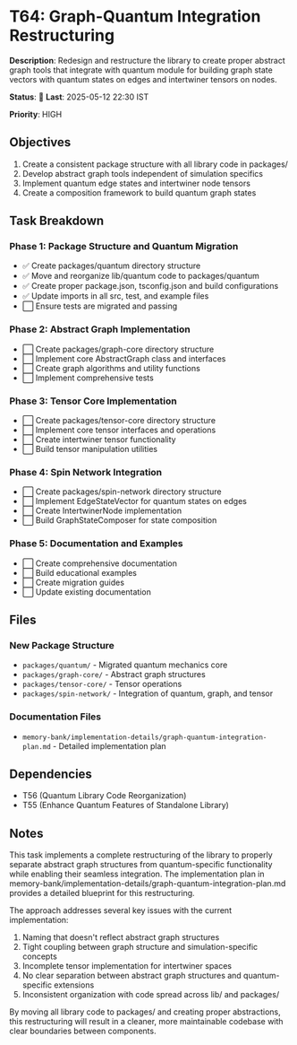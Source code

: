 # T64: Graph-Quantum Integration Restructuring

**Description**: Redesign and restructure the library to create proper abstract graph tools that integrate with quantum module for building graph state vectors with quantum states on edges and intertwiner tensors on nodes.

**Status**: 🔄 **Last**: 2025-05-12 22:30 IST

**Priority**: HIGH

## Objectives

1. Create a consistent package structure with all library code in packages/
2. Develop abstract graph tools independent of simulation specifics
3. Implement quantum edge states and intertwiner node tensors
4. Create a composition framework to build quantum graph states

## Task Breakdown

### Phase 1: Package Structure and Quantum Migration
- ✅ Create packages/quantum directory structure
- ✅ Move and reorganize lib/quantum code to packages/quantum
- ✅ Create proper package.json, tsconfig.json and build configurations
- ✅ Update imports in all src, test, and example files
- ⬜ Ensure tests are migrated and passing

### Phase 2: Abstract Graph Implementation
- ⬜ Create packages/graph-core directory structure
- ⬜ Implement core AbstractGraph class and interfaces
- ⬜ Create graph algorithms and utility functions
- ⬜ Implement comprehensive tests

### Phase 3: Tensor Core Implementation
- ⬜ Create packages/tensor-core directory structure
- ⬜ Implement core tensor interfaces and operations
- ⬜ Create intertwiner tensor functionality
- ⬜ Build tensor manipulation utilities

### Phase 4: Spin Network Integration
- ⬜ Create packages/spin-network directory structure
- ⬜ Implement EdgeStateVector for quantum states on edges
- ⬜ Create IntertwinerNode implementation
- ⬜ Build GraphStateComposer for state composition

### Phase 5: Documentation and Examples
- ⬜ Create comprehensive documentation
- ⬜ Build educational examples
- ⬜ Create migration guides
- ⬜ Update existing documentation

## Files

### New Package Structure
- `packages/quantum/` - Migrated quantum mechanics core
- `packages/graph-core/` - Abstract graph structures
- `packages/tensor-core/` - Tensor operations
- `packages/spin-network/` - Integration of quantum, graph, and tensor

### Documentation Files
- `memory-bank/implementation-details/graph-quantum-integration-plan.md` - Detailed implementation plan

## Dependencies
- T56 (Quantum Library Code Reorganization)
- T55 (Enhance Quantum Features of Standalone Library)

## Notes
This task implements a complete restructuring of the library to properly separate abstract graph structures from quantum-specific functionality while enabling their seamless integration. The implementation plan in memory-bank/implementation-details/graph-quantum-integration-plan.md provides a detailed blueprint for this restructuring.

The approach addresses several key issues with the current implementation:
1. Naming that doesn't reflect abstract graph structures
2. Tight coupling between graph structure and simulation-specific concepts
3. Incomplete tensor implementation for intertwiner spaces
4. No clear separation between abstract graph structures and quantum-specific extensions
5. Inconsistent organization with code spread across lib/ and packages/

By moving all library code to packages/ and creating proper abstractions, this restructuring will result in a cleaner, more maintainable codebase with clear boundaries between components.
